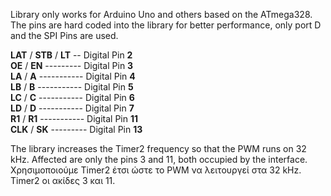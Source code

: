 Library only works for Arduino Uno and others based on the ATmega328.
The pins are hard coded into the library for better performance, only port D and the SPI Pins are used.

**LAT** / **STB** / **LT**<tab> --</tab> Digital Pin **2**<br>
**OE** / **EN**<tab> ---------</tab> Digital Pin **3**<br>
**LA** / **A**<tab> -----------</tab> Digital Pin **4**<br>
**LB** / **B**<tab> -----------</tab> Digital Pin **5**<br>
**LC** / **C**<tab> -----------</tab> Digital Pin **6**<br>
**LD** / **D**<tab> -----------</tab> Digital Pin **7**<br>
**R1** / **R1**<tab> -----------</tab> Digital Pin **11**<br>
**CLK** / **SK**<tab> ---------</tab> Digital Pin **13**<br>
  
  
The library increases the Timer2 frequency so that the PWM runs on 32 kHz.
Affected are only the pins 3 and 11, both occupied by the interface.  <br>
Χρησιμοποιούμε Timer2 έτσι ώστε το PWM να λειτουργεί στα 32 kHz. Timer2 οι ακίδες 3 και 11.

